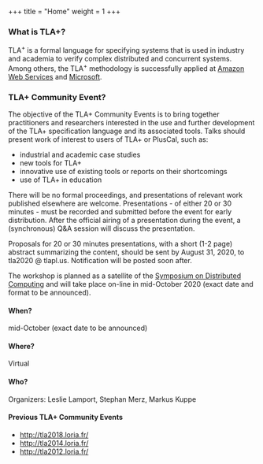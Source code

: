 +++
title = "Home"
weight = 1
+++


### What is TLA+?
<!-- Point at industrial success stories of TLA+ (Amazon/Microsoft/...) -->
TLA<sup>+</sup> is a formal language for specifying systems that is used in industry and academia to verify complex distributed and concurrent systems. Among others, the TLA<sup>+</sup> methodology is successfully applied at [Amazon Web Services](http://lamport.azurewebsites.net/tla/amazon-excerpt.html) and [Microsoft](https://azure.microsoft.com/en-us/blog/azure-cosmos-db-pushing-the-frontier-of-globally-distributed-databases/).

### TLA+ Community Event?

The objective of the TLA+ Community Events is to bring together practitioners and researchers interested in the use and further development of the TLA+ specification language and its associated tools.  Talks should present work of interest to users of TLA+ or PlusCal, such as:

* industrial and academic case studies
* new tools for TLA+
* innovative use of existing tools or reports on their shortcomings
* use of TLA+ in education

There will be no formal proceedings, and presentations of relevant work published elsewhere are welcome. Presentations - of either 20 or 30 minutes - must be recorded and submitted before the event for early distribution. After the official airing of a presentation during the event, a (synchronous) Q&A session will discuss the presentation.

Proposals for 20 or 30 minutes presentations, with a short (1-2 page) abstract summarizing the content, should be sent by August 31, 2020, to tla2020 @ tlapl.us. Notification will be posted soon after.

The workshop is planned as a satellite of the [Symposium on Distributed Computing](http://www.disc-conference.org/wp/disc2020/) and will take place on-line in mid-October 2020 (exact date and format to be announced).

#### When?

mid-October (exact date to be announced)

#### Where?

Virtual

#### Who?

Organizers: Leslie Lamport, Stephan Merz, Markus Kuppe

#### Previous TLA+ Community Events

* http://tla2018.loria.fr/
* http://tla2014.loria.fr/
* http://tla2012.loria.fr/
